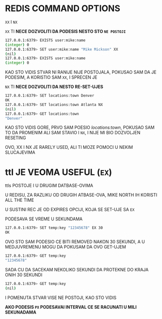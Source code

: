 # REDIS COMMAND OPTIONS

`XX` I `NX`

`XX` TI **NECE DOZVOLITI DA PODESIS NESTO STO `NE POSTOJI`**

```zsh
127.0.0.1:6379> EXISTS user:mike:name
(integer) 0
127.0.0.1:6379> SET user:mike:name "Mike Mickson" XX
(nil)
127.0.0.1:6379> EXISTS user:mike:name
(integer) 0
```

KAO STO VIDIS STVAR NI RANIJE NIJE POSTOJALA, POKUSAO SAM DA JE PODESIM, A KORISTIO SAM `XX`, I SPRECEN JE

`NX` TI **NECE DOZVOLITI DA NESTO RE-SET-UJES**

```zsh
127.0.0.1:6379> SET locations:town Denver
OK
127.0.0.1:6379> SET locations:town Atlanta NX
(nil)
127.0.0.1:6379> GET locations:town
"Denver"
```

KAO STO VIDIS GORE, PRVO SAM POESIO *locations:town*, POKUSAO SAM TO DA PROMENIM ALI SAM STAVIO I `NX`, I NIJE MI BIO DOZVOLJEN RESETING

OVO, XX I NX JE RARELY USED, ALI TI MOZE POMOCI U NEKIM SLUCAJEVIMA

# ttl JE VEOMA USEFUL (`EX`)

ttls POSTOJE I U DRUGIM DATBASE-OVIMA

U REDISU, ZA RAZLIKU OD DRUGIH ATBASE-OVA, MIKE NORTH IH KORISTI ALL THE TIME

U SUSTINI REC JE OD EXPIRES OPCIJI, KOJA SE SET-UJE SA `EX`

PODESAVA SE VREME U SEKUNDAMA

```zsh
127.0.0.1:6379> SET temp:key "12345678" EX 30
OK
```

OVO STO SAM PODESIO CE BITI REMOVED NAKON 30 SEKUNDI, A U MEDJUVREMENU MOGU DA POKUSAM DA OVO GET-UJEM

```zsh
127.0.0.1:6379> GET temp:key
"12345678"
```

SADA CU DA SACEKAM NEKOLIKO SEKUNDI DA PROTEKNE DO KRAJA ONIH 30 SEKUNDI

```zsh
127.0.0.1:6379> GET temp:key
(nil)
```
I POMENUTA STVAR VISE NE POSTOJI, KAO STO VIDIS

**AKO PODESIS `PX` PODESAVAI INTERVAL CE SE RACUNATI U MILI SEKUNADAMA**
